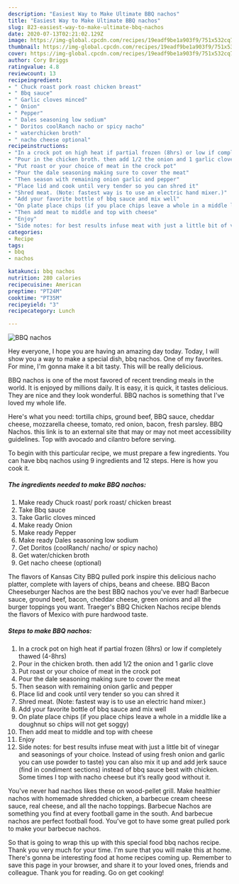 ```yaml
---
description: "Easiest Way to Make Ultimate BBQ nachos"
title: "Easiest Way to Make Ultimate BBQ nachos"
slug: 823-easiest-way-to-make-ultimate-bbq-nachos
date: 2020-07-13T02:21:02.129Z
image: https://img-global.cpcdn.com/recipes/19eadf9be1a903f9/751x532cq70/bbq-nachos-recipe-main-photo.jpg
thumbnail: https://img-global.cpcdn.com/recipes/19eadf9be1a903f9/751x532cq70/bbq-nachos-recipe-main-photo.jpg
cover: https://img-global.cpcdn.com/recipes/19eadf9be1a903f9/751x532cq70/bbq-nachos-recipe-main-photo.jpg
author: Cory Briggs
ratingvalue: 4.8
reviewcount: 13
recipeingredient:
- " Chuck roast pork roast chicken breast"
- " Bbq sauce"
- " Garlic cloves minced"
- " Onion"
- " Pepper"
- " Dales seasoning low sodium"
- " Doritos coolRanch nacho or spicy nacho"
- " waterchicken broth"
- " nacho cheese optional"
recipeinstructions:
- "In a crock pot on high heat if partial frozen (8hrs) or low if completely thawed (4-8hrs)"
- "Pour in the chicken broth. then add 1/2 the onion and 1 garlic clove"
- "Put roast or your choice of meat in the crock pot"
- "Pour the dale seasoning making sure to cover the meat"
- "Then season with remaining onion garlic and pepper"
- "Place lid and cook until very tender so you can shred it"
- "Shred meat. (Note: fastest way is to use an electric hand mixer.)"
- "Add your favorite bottle of bbq sauce and mix well"
- "On plate place chips (if you place chips leave a whole in a middle like a doughnut so chips will not get soggy)"
- "Then add meat to middle and top with cheese"
- "Enjoy"
- "Side notes: for best results infuse meat with just a little bit of vinegar and seasonings of your choice. Instead of using fresh onion and garlic you can use powder to taste) you can also mix it up and add jerk sauce (find in condiment sections) instead of bbq sauce best with chicken. Some times I top with nacho cheese but it’s really good without it."
categories:
- Recipe
tags:
- bbq
- nachos

katakunci: bbq nachos 
nutrition: 280 calories
recipecuisine: American
preptime: "PT24M"
cooktime: "PT35M"
recipeyield: "3"
recipecategory: Lunch

---
```



![BBQ nachos](https://img-global.cpcdn.com/recipes/19eadf9be1a903f9/751x532cq70/bbq-nachos-recipe-main-photo.jpg)

Hey everyone, I hope you are having an amazing day today. Today, I will show you a way to make a special dish, bbq nachos. One of my favorites. For mine, I'm gonna make it a bit tasty. This will be really delicious.

BBQ nachos is one of the most favored of recent trending meals in the world. It is enjoyed by millions daily. It is easy, it is quick, it tastes delicious. They are nice and they look wonderful. BBQ nachos is something that I've loved my whole life.

Here&#39;s what you need: tortilla chips, ground beef, BBQ sauce, cheddar cheese, mozzarella cheese, tomato, red onion, bacon, fresh parsley. BBQ Nachos. this link is to an external site that may or may not meet accessibility guidelines. Top with avocado and cilantro before serving.


To begin with this particular recipe, we must prepare a few ingredients. You can have bbq nachos using 9 ingredients and 12 steps. Here is how you cook it.

<!--inarticleads1-->

##### The ingredients needed to make BBQ nachos:

1. Make ready  Chuck roast/ pork roast/ chicken breast
1. Take  Bbq sauce
1. Take  Garlic cloves minced
1. Make ready  Onion
1. Make ready  Pepper
1. Make ready  Dales seasoning low sodium
1. Get  Doritos (coolRanch/ nacho/ or spicy nacho)
1. Get  water/chicken broth
1. Get  nacho cheese (optional)


The flavors of Kansas City BBQ pulled pork inspire this delicious nacho platter, complete with layers of chips, beans and cheese. BBQ Bacon Cheeseburger Nachos are the best BBQ nachos you&#39;ve ever had! Barbecue sauce, ground beef, bacon, cheddar cheese, green onions and all the burger toppings you want. Traeger&#39;s BBQ Chicken Nachos recipe blends the flavors of Mexico with pure hardwood taste. 

<!--inarticleads2-->

##### Steps to make BBQ nachos:

1. In a crock pot on high heat if partial frozen (8hrs) or low if completely thawed (4-8hrs)
1. Pour in the chicken broth. then add 1/2 the onion and 1 garlic clove
1. Put roast or your choice of meat in the crock pot
1. Pour the dale seasoning making sure to cover the meat
1. Then season with remaining onion garlic and pepper
1. Place lid and cook until very tender so you can shred it
1. Shred meat. (Note: fastest way is to use an electric hand mixer.)
1. Add your favorite bottle of bbq sauce and mix well
1. On plate place chips (if you place chips leave a whole in a middle like a doughnut so chips will not get soggy)
1. Then add meat to middle and top with cheese
1. Enjoy
1. Side notes: for best results infuse meat with just a little bit of vinegar and seasonings of your choice. Instead of using fresh onion and garlic you can use powder to taste) you can also mix it up and add jerk sauce (find in condiment sections) instead of bbq sauce best with chicken. Some times I top with nacho cheese but it’s really good without it.


You&#39;ve never had nachos likes these on wood-pellet grill. Make healthier nachos with homemade shredded chicken, a barbecue cream cheese sauce, real cheese, and all the nacho toppings. Barbecue Nachos are something you find at every football game in the south. And barbecue nachos are perfect football food. You&#39;ve got to have some great pulled pork to make your barbecue nachos. 

So that is going to wrap this up with this special food bbq nachos recipe. Thank you very much for your time. I'm sure that you will make this at home. There's gonna be interesting food at home recipes coming up. Remember to save this page in your browser, and share it to your loved ones, friends and colleague. Thank you for reading. Go on get cooking!
